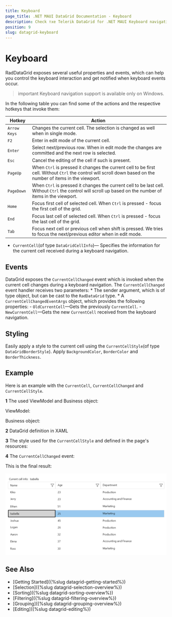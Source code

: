 ```yaml
---
title: Keyboard
page_title: .NET MAUI DataGrid Documentation - Keyboard
description: Check тхе Telerik DataGrid for .NET MAUI Keyboard navigation article.
position: 9
slug: datagrid-keyboard
---
```


# Keyboard

RadDataGrid exposes several useful properties and events, which can help you control the keyboard interaction and get notified when keyboard events occur.

>important Keyboard navigation support is available only on Windows.

In the following table you can find some of the actions and the respective hotkeys that invoke them:

| Hotkey 		    | Action 			|
|-------------------|-------------------|
| `Arrow Keys`      | Changes the current cell. The selection is changed as well when in single mode.|
| `F2`              | Enter in edit mode of the current cell.|
| `Enter `	        | Select next/previous row. When in edit mode the changes are committed and the next row is selected.|
| `Esc `		    | Cancel the editing of the cell if such is present.|
| `PageUp `		    | When `Ctrl` is pressed it changes the current cell to be first cell. Without `Ctrl` the control will scroll down based on the number of items in the viewport.|
| `PageDown `	    | When `Ctrl` is pressed it changes the current cell to be last cell. Without `Ctrl` the control will scroll up based on the number of items in the viewport.|
| `Home `	        | Focus first cell of selected cell. When `Ctrl` is pressed - focus the first cell of the grid.|
| `End  `	        | Focus last cell of selected cell. When `Ctrl` is pressed - focus the last cell of the grid.|
| `Tab  `	        | Focus next cell or previous cell when shift is pressed. We tries to focus the next/previous editor when in edit mode. |




* `CurrentCell`(of type `DataGridCellInfo`)&mdash; Specifies the information for the current cell received during a keyboard navigation. 

## Events

DataGrid exposes the `CurrentCellChanged` event which is invoked when the current cell changes during a keyboard navigation. The `CurrentCellChanged` event handler receives two parameters:
	* The sender argument, which is of type object, but can be cast to the `RadDataGrid` type.
	* A `CurrentCellChangedEventArgs` object, which provides the following properties:
		- `OldCurrentCell`&mdash;Gets the previously `CurrentCell`.
		- `NewCurrentCell`&mdash;Gets the new `CurrentCell` received from the keyboard navigation.


## Styling

Easily apply a style to the current cell using the `CurrentCellStyle`(of type `DataGridBorderStyle`). Apply `BackgroundColor`, `BorderColor` and `BorderThickness`.

## Example

Here is an example with the `CurrentCell`, `CurrentCellChanged` and `CurrentCellStyle`.

**1** The used ViewModel and Business object:

ViewModel:

<snippet id='datagrid-grouping-propertygroupdescriptor-viewmodel' />

Business object:

<snippet id='datagrid-grouping-propertygroupdescriptor-object' />

**2** DataGrid definition in XAML

<snippet id='datagrid-keyboard-navigation-xaml' />

**3** The style used for the `CurrentCellStyle` and defined in the page's resources: 

<snippet id='datagrid-keyboard-navigation-style' />

**4** The `CurrentCellChanged` event:

<snippet id='datagrid-currentcell-changed' />

This is the final result:

![Keyboard navigation](images/datagrid-keyboard-navigation.png)


## See Also

- [Getting Started]({%slug datagrid-getting-started%})
- [Selection]({%slug datagrid-selection-overview%})
- [Sorting]({%slug datagrid-sorting-overview%})
- [Filtering]({%slug datagrid-filtering-overview%})
- [Grouping]({%slug datagrid-grouping-overview%})
- [Editing]({%slug datagrid-editing%})
